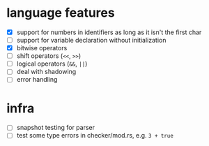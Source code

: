 # language features
- [x] support for numbers in identifiers as long as it isn't the first char
- [ ] support for variable declaration without initialization
- [x] bitwise operators
- [ ] shift operators (`<<`, `>>`)
- [ ] logical operators (`&&`, `||`)
- [ ] deal with shadowing
- [ ] error handling

# infra
- [ ] snapshot testing for parser
- [ ] test some type errors in checker/mod.rs, e.g. `3 + true`
